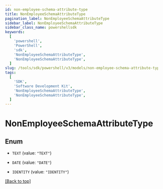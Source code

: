 ```yaml
---
id: non-employee-schema-attribute-type
title: NonEmployeeSchemaAttributeType
pagination_label: NonEmployeeSchemaAttributeType
sidebar_label: NonEmployeeSchemaAttributeType
sidebar_class_name: powershellsdk
keywords:
  [
    'powershell',
    'PowerShell',
    'sdk',
    'NonEmployeeSchemaAttributeType',
    'NonEmployeeSchemaAttributeType',
  ]
slug: /tools/sdk/powershell/v3/models/non-employee-schema-attribute-type
tags:
  [
    'SDK',
    'Software Development Kit',
    'NonEmployeeSchemaAttributeType',
    'NonEmployeeSchemaAttributeType',
  ]
---
```


# NonEmployeeSchemaAttributeType

## Enum

- `TEXT` (value: `"TEXT"`)

- `DATE` (value: `"DATE"`)

- `IDENTITY` (value: `"IDENTITY"`)

[[Back to top]](#)

